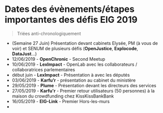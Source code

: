 # Dates des évènements/étapes importantes des défis EIG 2019 

> Triées anti-chronologiquement

- (Semaine 27 Juin) Présentation devant cabinets Elysée, PM (à vous de voir) et SENUM de plusieurs défis (**OpenJustice**, **Explocode**, **DataJust**...)
- 12/06/2019 - **OpenChronic** - Second Meetup 
- 10/06/2019 - **LexImpact** - OpenLab avec les collaborateurs / collaboratrices parlementaires
- début juin - **LexImpact** - Présentation à avec les députés
- 03/06/2019 - **Karfu’r** - présentation au cabinet du ministère
- 29/05/2019 - **Plume** - Présentation devant les directeurs des services
- 27/05/2019 - **Karfu'r** - Premier retour utilisateurs (50 personnes)  à la maison du crowdfunding chez KissKissBankBank
- 16/05/2019 - **EIG-Link** - Premier Hors-les-murs
- 